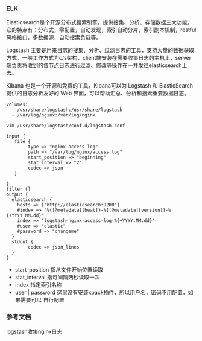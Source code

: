 ### ELK
Elasticsearch是个开源分布式搜索引擎，提供搜集、分析、存储数据三大功能。它的特点有：分布式，零配置，自动发现，索引自动分片，索引副本机制，restful风格接口，多数据源，自动搜索负载等。

Logstash 主要是用来日志的搜集、分析、过滤日志的工具，支持大量的数据获取方式。一般工作方式为c/s架构，client端安装在需要收集日志的主机上，server端负责将收到的各节点日志进行过滤、修改等操作在一并发往elasticsearch上去。

Kibana 也是一个开源和免费的工具，Kibana可以为 Logstash 和 ElasticSearch 提供的日志分析友好的 Web 界面，可以帮助汇总、分析和搜索重要数据日志。

```
volumes:
  - /usr/share/logstash:/usr/share/logstash
  - /var/log/nginx:/var/log/nginx
```

`vim /usr/share/logstash/conf.d/logstash.conf`
```
input {
   file {
        type => "nginx-access-log"
        path => "/var/log/nginx/access.log"
        start_position => "beginning"
        stat_interval => "2"
        codec => json
   }

}
filter {}
output {
  elasticsearch {
    hosts => ["http://elasticsearch:9200"]
    #index => "%{[@metadata][beat]}-%{[@metadata][version]}-%{+YYYY.MM.dd}"
    index => "logstash-nginx-access-log-%{+YYYY.MM.dd}"
    #user => "elastic"
    #password => "changeme"
  }
  stdout {
        codec => json_lines
  }
}
```
- start_position 指从文件开始位置读取
- stat_interval 指每间隔两秒读取一次
- index 指定索引名称
- user | password 这里没有安装xpack插件，所以用户名，密码不用配置，如果需要可以 自行配置


### 参考文档
[logstash收集nginx日志](https://www.jianshu.com/p/cd41349c7e67)
